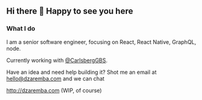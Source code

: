 ## Hi there 👋 Happy to see you here

### What I do
I am a senior software engineer, focusing on React, React Native, GraphQL, node.

Currently working with [@CarlsbergGBS](https://github.com/CarlsbergGBS).

Have an idea and need help building it? Shot me an email at hello@dzaremba.com and we can chat

http://dzaremba.com (WIP, of course)


<!--
**dani-z/dani-z** is a ✨ _special_ ✨ repository because its `README.md` (this file) appears on your GitHub profile.

Here are some ideas to get you started:

- 🔭 I’m currently working on ...
- 🌱 I’m currently learning ...
- 👯 I’m looking to collaborate on ...
- 🤔 I’m looking for help with ...
- 💬 Ask me about React, React Native, anythings Javascript
- 📫 How to reach me: hello@dzaremba.com
- 💬 Favourite quote: "Doing something and getting it wrong is at least ten times more productive than doing nothing"
- 😄 Pronouns: ...
- ⚡ Fun fact: ...
-->
